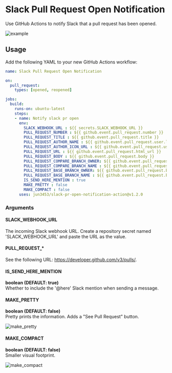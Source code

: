 # Slack Pull Request Open Notification
Use GitHub Actions to notify Slack that a pull request has been opened.

![example](https://raw.githubusercontent.com/jun3453/slack-pr-open-notification-action/images/example.png)

## Usage
Add the following YAML to your new GitHub Actions workflow:

```yaml
name: Slack Pull Request Open Notification

on:
  pull_request:
    types: [opened, reopened]

jobs:
  build:
    runs-on: ubuntu-latest
    steps:
    - name: Notify slack pr open
      env: 
        SLACK_WEBHOOK_URL : ${{ secrets.SLACK_WEBHOOK_URL }}
        PULL_REQUEST_NUMBER : ${{ github.event.pull_request.number }}
        PULL_REQUEST_TITLE : ${{ github.event.pull_request.title }}
        PULL_REQUEST_AUTHOR_NAME : ${{ github.event.pull_request.user.login }}
        PULL_REQUEST_AUTHOR_ICON_URL : ${{ github.event.pull_request.user.avatar_url }}
        PULL_REQUEST_URL : ${{ github.event.pull_request.html_url }}
        PULL_REQUEST_BODY : ${{ github.event.pull_request.body }}
        PULL_REQUEST_COMPARE_BRANCH_OWNER: ${{ github.event.pull_request.head.repo.owner.login }}
        PULL_REQUEST_COMPARE_BRANCH_NAME : ${{ github.event.pull_request.head.ref }}
        PULL_REQUEST_BASE_BRANCH_OWNER: ${{ github.event.pull_request.base.repo.owner.login }}
        PULL_REQUEST_BASE_BRANCH_NAME : ${{ github.event.pull_request.base.ref }}
        IS_SEND_HERE_MENTION : true
        MAKE_PRETTY : false
        MAKE_COMPACT : false
      uses: jun3453/slack-pr-open-notification-action@v1.2.0
```

### Arguments
#### SLACK_WEBHOOK_URL
The incoming Slack webhook URL. Create a repository secret named 'SLACK_WEBHOOK_URL' and paste the URL as the value.

#### PULL_REQUEST_*
See the following URL: https://developer.github.com/v3/pulls/.

#### IS_SEND_HERE_MENTION
**boolean (DEFAULT: true)**  
Whether to include the '@here' Slack mention when sending a message.

#### MAKE_PRETTY
**boolean (DEFAULT: false)**  
Pretty prints the information. Adds a "See Pull Request" button.

![make_pretty](https://raw.githubusercontent.com/jun3453/slack-pr-open-notification-action/images/make_pretty.png)

#### MAKE_COMPACT
**boolean (DEFAULT: false)**  
Smaller visual footprint.

![make_compact](https://raw.githubusercontent.com/jun3453/slack-pr-open-notification-action/images/make_compact.png)